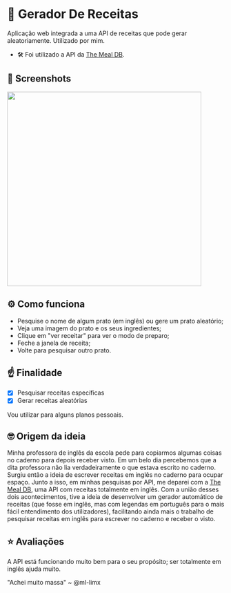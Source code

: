 # 🍝 Gerador De Receitas
 Aplicação web integrada a uma API de receitas que pode gerar aleatoriamente. Utilizado por mim.

 - 🛠 Foi utilizado a API da [The Meal DB](https://www.themealdb.com/api.php).

 ## 📸 Screenshots
 <img src='https://github.com/paulo-henrique-almeida/gerador_de_receitas/assets/158237204/14c5813a-a8b0-44bb-a56c-ef4be6c24e48' width='450'>


 ## ⚙ Como funciona
 - Pesquise o nome de algum prato (em inglês) ou gere um prato aleatório;
 - Veja uma imagem do prato e os seus ingredientes;
 - Clique em "ver receitar" para ver o modo de preparo;
 - Feche a janela de receita;
 - Volte para pesquisar outro prato.

## ☝ Finalidade
- [x] Pesquisar receitas específicas
- [x] Gerar receitas aleatórias
      
Vou utilizar para alguns planos pessoais.

## 🤓 Origem da ideia
Minha professora de inglês da escola pede para copiarmos algumas coisas no caderno para depois receber visto.
Em um belo dia percebemos que a dita professora não lia verdadeiramente o que estava escrito no caderno. Surgiu então a ideia de escrever receitas em inglês no caderno para ocupar espaço.
Junto a isso, em minhas pesquisas por API, me deparei com a [The Meal DB](https://www.themealdb.com/api.php), uma API com receitas totalmente em inglês.
Com a união desses dois acontecimentos, tive a ideia de desenvolver um gerador automático de receitas (que fosse em inglês, mas com legendas em português para o mais fácil entendimento dos utilizadores), facilitando ainda mais o trabalho de pesquisar receitas em inglês para escrever no caderno e receber o visto.

## ⭐ Avaliações
A API está funcionando muito bem para o seu propósito; ser totalmente em inglês ajuda muito.

"Achei muito massa"
~ @ml-limx
